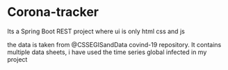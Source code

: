 # Corona-tracker

Its a Spring Boot REST project where ui is only html css and js

the data is taken from @CSSEGISandData covind-19 repository.
It contains multiple data sheets, i have used the time series global infected in my project
